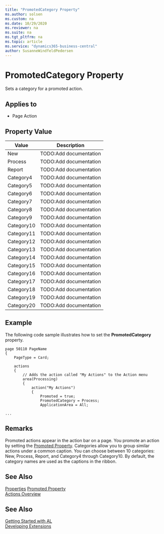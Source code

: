 ```yaml
---
title: "PromotedCategory Property"
ms.author: solsen
ms.custom: na
ms.date: 10/29/2020
ms.reviewer: na
ms.suite: na
ms.tgt_pltfrm: na
ms.topic: article
ms.service: "dynamics365-business-central"
author: SusanneWindfeldPedersen
---
```

[//]: # (START>DO_NOT_EDIT)
[//]: # (IMPORTANT:Do not edit any of the content between here and the END>DO_NOT_EDIT.)
[//]: # (Any modifications should be made in the .xml files in the ModernDev repo.)
# PromotedCategory Property
Sets a category for a promoted action.

## Applies to
-   Page Action

## Property Value

|Value|Description|
|-----------|---------------------------------------|
|New|TODO:Add documentation|
|Process|TODO:Add documentation|
|Report|TODO:Add documentation|
|Category4|TODO:Add documentation|
|Category5|TODO:Add documentation|
|Category6|TODO:Add documentation|
|Category7|TODO:Add documentation|
|Category8|TODO:Add documentation|
|Category9|TODO:Add documentation|
|Category10|TODO:Add documentation|
|Category11|TODO:Add documentation|
|Category12|TODO:Add documentation|
|Category13|TODO:Add documentation|
|Category14|TODO:Add documentation|
|Category15|TODO:Add documentation|
|Category16|TODO:Add documentation|
|Category17|TODO:Add documentation|
|Category18|TODO:Add documentation|
|Category19|TODO:Add documentation|
|Category20|TODO:Add documentation|
[//]: # (IMPORTANT: END>DO_NOT_EDIT)

## Example

The following code sample illustrates how to set the **PromotedCategory** property.

```AL
page 50110 PageName
{
    PageType = Card;

    actions
    {
        // Adds the action called "My Actions" to the Action menu 
        area(Processing)
        {
            action("My Actions")
            {
                Promoted = true;
                PromotedCategory = Process;
                ApplicationArea = All;

...
```
  
## Remarks

Promoted actions appear in the action bar on a page. You promote an action by setting the [Promoted Property](devenv-promoted-property.md). Categories allow you to group similar actions under a common caption. You can choose between 10 categories: New, Process, Report, and Category4 through Category10. By default, the category names are used as the captions in the ribbon. <!--For information about changing the captions, see [How to: Define Promoted Action Categories Captions for the Ribbon](How-to-Define-Promoted-Action-Categories-Captions-for-the-Ribbon.md).  -->
  
## See Also  

[Properties](devenv-properties.md)
[Promoted Property](devenv-promoted-property.md)  
[Actions Overview](../devenv-actions-overview.md)  

## See Also  
[Getting Started with AL](../devenv-get-started.md)  
[Developing Extensions](../devenv-dev-overview.md)  